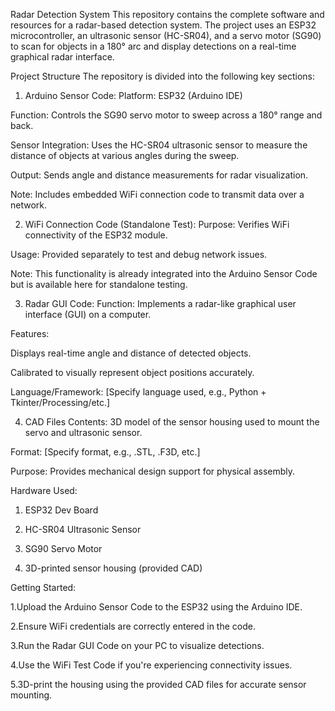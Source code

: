 Radar Detection System
This repository contains the complete software and resources for a radar-based detection system. The project uses an ESP32 microcontroller, an ultrasonic sensor (HC-SR04), and a servo motor (SG90) to scan for objects in a 180° arc and display detections on a real-time graphical radar interface.

Project Structure
The repository is divided into the following key sections:

1. Arduino Sensor Code:
Platform: ESP32 (Arduino IDE)

Function: Controls the SG90 servo motor to sweep across a 180° range and back.

Sensor Integration: Uses the HC-SR04 ultrasonic sensor to measure the distance of objects at various angles during the sweep.

Output: Sends angle and distance measurements for radar visualization.

Note: Includes embedded WiFi connection code to transmit data over a network.

2. WiFi Connection Code (Standalone Test):
Purpose: Verifies WiFi connectivity of the ESP32 module.

Usage: Provided separately to test and debug network issues.

Note: This functionality is already integrated into the Arduino Sensor Code but is available here for standalone testing.

3. Radar GUI Code:
Function: Implements a radar-like graphical user interface (GUI) on a computer.

Features:

Displays real-time angle and distance of detected objects.

Calibrated to visually represent object positions accurately.

Language/Framework: [Specify language used, e.g., Python + Tkinter/Processing/etc.]

4. CAD Files
Contents: 3D model of the sensor housing used to mount the servo and ultrasonic sensor.

Format: [Specify format, e.g., .STL, .F3D, etc.]

Purpose: Provides mechanical design support for physical assembly.

Hardware Used:
1. ESP32 Dev Board

2. HC-SR04 Ultrasonic Sensor

3. SG90 Servo Motor

4. 3D-printed sensor housing (provided CAD)

Getting Started:

1.Upload the Arduino Sensor Code to the ESP32 using the Arduino IDE.

2.Ensure WiFi credentials are correctly entered in the code.

3.Run the Radar GUI Code on your PC to visualize detections.

4.Use the WiFi Test Code if you're experiencing connectivity issues.

5.3D-print the housing using the provided CAD files for accurate sensor mounting.
